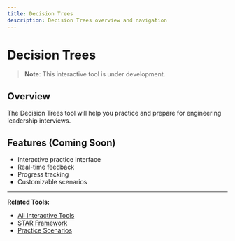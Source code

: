 ```yaml
---
title: Decision Trees
description: Decision Trees overview and navigation
---
```


# Decision Trees

> **Note**: This interactive tool is under development.

## Overview

The Decision Trees tool will help you practice and prepare for engineering leadership interviews.

## Features (Coming Soon)

- Interactive practice interface
- Real-time feedback
- Progress tracking
- Customizable scenarios

---

**Related Tools:**
- [All Interactive Tools](../../../../../../interview-prep/engineering-leadership/level-4-interview-execution/tools/interactive/index.md)
- [STAR Framework](../../../../../../interview-prep/engineering-leadership/level-4-interview-execution/tools/star-framework/index.md)
- [Practice Scenarios](../../../../../../interview-prep/engineering-leadership/practice-scenarios/index.md)
